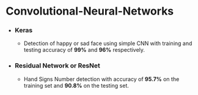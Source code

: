 # Convolutional-Neural-Networks

* ### Keras
   * Detection of happy or sad face using simple CNN with training and testing accuracy of **99%** and **96%** respectively.
* ### Residual Network or ResNet
   * Hand Signs Number detection with accuracy of **95.7%** on the training set and **90.8%** on the testing set.  
